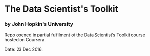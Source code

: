 # The Data Scientist's Toolkit 
### by John Hopkin's University

Repo opened in partial fulfilment of the Data Scientist's Toolkit course hosted on Coursera. 

Date: 23 Dec 2016.
